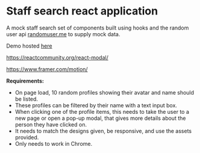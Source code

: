 # Staff search react application

A mock staff search set of components built using hooks and the random user api [randomuser.me](https://randomuser.me/) to supply mock data. 

Demo hosted [here](https://priceless-lamarr-9fe25e.netlify.app/)

https://reactcommunity.org/react-modal/

https://www.framer.com/motion/




**Requirements:**

- On page load, 10 random profiles showing their avatar and name should be listed.
- These profiles can be filtered by their name with a text input box.
- When clicking one of the profile items, this needs to take the user to a new page or open a pop-up modal, that gives more details about the person they have clicked on.
- It needs to match the designs given, be responsive, and use the assets provided.
- Only needs to work in Chrome.


